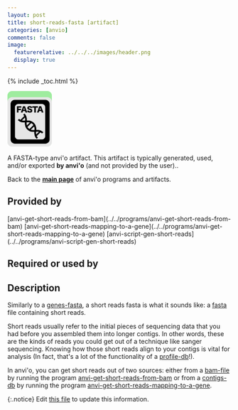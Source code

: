 ```yaml
---
layout: post
title: short-reads-fasta [artifact]
categories: [anvio]
comments: false
image:
  featurerelative: ../../../images/header.png
  display: true
---
```



{% include _toc.html %}


<img src="../../images/icons/FASTA.png" alt="FASTA" style="width:100px; border:none" />

A FASTA-type anvi'o artifact. This artifact is typically generated, used, and/or exported **by anvi'o** (and not provided by the user)..

Back to the **[main page](../../)** of anvi'o programs and artifacts.

## Provided by


<p style="text-align: left" markdown="1"><span class="artifact-p">[anvi-get-short-reads-from-bam](../../programs/anvi-get-short-reads-from-bam)</span> <span class="artifact-p">[anvi-get-short-reads-mapping-to-a-gene](../../programs/anvi-get-short-reads-mapping-to-a-gene)</span> <span class="artifact-p">[anvi-script-gen-short-reads](../../programs/anvi-script-gen-short-reads)</span></p>


## Required or used by

<p style="text-align: left" markdown="1"></p>

## Description

Similarly to a <span class="artifact-n">[genes-fasta](/software/anvio/help/artifacts/genes-fasta)</span>, a short reads fasta is what it sounds like: a <span class="artifact-n">[fasta](/software/anvio/help/artifacts/fasta)</span> file containing short reads. 

Short reads usually refer to the initial pieces of sequencing data that you had before you assembled them into longer contigs. In other words, these are the kinds of reads you could get out of a technique like sanger sequencing. Knowing how those short reads align to your contigs is vital for analysis (In fact, that's a lot of the functionality of a <span class="artifact-n">[profile-db](/software/anvio/help/artifacts/profile-db)</span>!). 

In anvi'o, you can get short reads out of two sources: either from a <span class="artifact-n">[bam-file](/software/anvio/help/artifacts/bam-file)</span> by running the program <span class="artifact-n">[anvi-get-short-reads-from-bam](/software/anvio/help/programs/anvi-get-short-reads-from-bam)</span> or from a <span class="artifact-n">[contigs-db](/software/anvio/help/artifacts/contigs-db)</span> by running the program <span class="artifact-n">[anvi-get-short-reads-mapping-to-a-gene](/software/anvio/help/programs/anvi-get-short-reads-mapping-to-a-gene)</span>.  


{:.notice}
Edit [this file](https://github.com/merenlab/anvio/tree/master/anvio/docs/artifacts/short-reads-fasta.md) to update this information.


